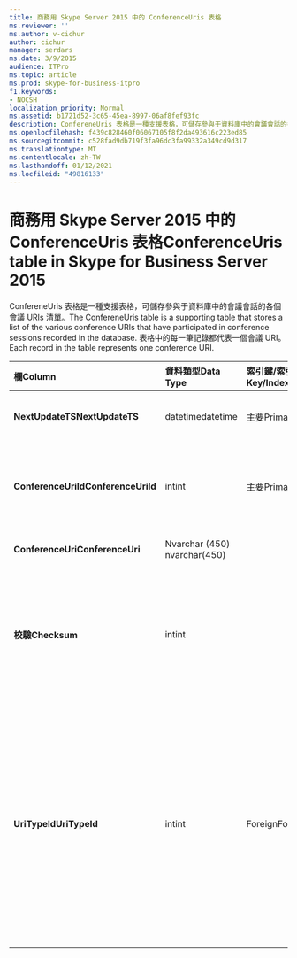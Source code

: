 ```yaml
---
title: 商務用 Skype Server 2015 中的 ConferenceUris 表格
ms.reviewer: ''
ms.author: v-cichur
author: cichur
manager: serdars
ms.date: 3/9/2015
audience: ITPro
ms.topic: article
ms.prod: skype-for-business-itpro
f1.keywords:
- NOCSH
localization_priority: Normal
ms.assetid: b1721d52-3c65-45ea-8997-06af8fef93fc
description: ConfereneUris 表格是一種支援表格，可儲存參與于資料庫中的會議會話的各個會議 URIs 清單。 表格中的每一筆記錄都代表一個會議 URI。
ms.openlocfilehash: f439c828460f06067105f8f2da493616c223ed85
ms.sourcegitcommit: c528fad9db719f3fa96dc3fa99332a349cd9d317
ms.translationtype: MT
ms.contentlocale: zh-TW
ms.lasthandoff: 01/12/2021
ms.locfileid: "49816133"
---
```

# <a name="conferenceuris-table-in-skype-for-business-server-2015"></a><span data-ttu-id="4b4a5-104">商務用 Skype Server 2015 中的 ConferenceUris 表格</span><span class="sxs-lookup"><span data-stu-id="4b4a5-104">ConferenceUris table in Skype for Business Server 2015</span></span>
 
<span data-ttu-id="4b4a5-105">ConfereneUris 表格是一種支援表格，可儲存參與于資料庫中的會議會話的各個會議 URIs 清單。</span><span class="sxs-lookup"><span data-stu-id="4b4a5-105">The ConfereneUris table is a supporting table that stores a list of the various conference URIs that have participated in conference sessions recorded in the database.</span></span> <span data-ttu-id="4b4a5-106">表格中的每一筆記錄都代表一個會議 URI。</span><span class="sxs-lookup"><span data-stu-id="4b4a5-106">Each record in the table represents one conference URI.</span></span>
  
|<span data-ttu-id="4b4a5-107">**欄**</span><span class="sxs-lookup"><span data-stu-id="4b4a5-107">**Column**</span></span>|<span data-ttu-id="4b4a5-108">**資料類型**</span><span class="sxs-lookup"><span data-stu-id="4b4a5-108">**Data Type**</span></span>|<span data-ttu-id="4b4a5-109">**索引鍵/索引**</span><span class="sxs-lookup"><span data-stu-id="4b4a5-109">**Key/Index**</span></span>|<span data-ttu-id="4b4a5-110">**詳細資料**</span><span class="sxs-lookup"><span data-stu-id="4b4a5-110">**Details**</span></span>|
|:-----|:-----|:-----|:-----|
|<span data-ttu-id="4b4a5-111">**NextUpdateTS**</span><span class="sxs-lookup"><span data-stu-id="4b4a5-111">**NextUpdateTS**</span></span> <br/> |<span data-ttu-id="4b4a5-112">datetime</span><span class="sxs-lookup"><span data-stu-id="4b4a5-112">datetime</span></span>  <br/> |<span data-ttu-id="4b4a5-113">主要</span><span class="sxs-lookup"><span data-stu-id="4b4a5-113">Primary</span></span>  <br/> |<span data-ttu-id="4b4a5-114">時間戳記，內部使用。</span><span class="sxs-lookup"><span data-stu-id="4b4a5-114">Time stamp, Internal used.</span></span>  <br/> |
|<span data-ttu-id="4b4a5-115">**ConferenceUriId**</span><span class="sxs-lookup"><span data-stu-id="4b4a5-115">**ConferenceUriId**</span></span> <br/> |<span data-ttu-id="4b4a5-116">int</span><span class="sxs-lookup"><span data-stu-id="4b4a5-116">int</span></span>  <br/> |<span data-ttu-id="4b4a5-117">主要</span><span class="sxs-lookup"><span data-stu-id="4b4a5-117">Primary</span></span>  <br/> |<span data-ttu-id="4b4a5-118">用於識別此會議 URI 的唯一號碼。</span><span class="sxs-lookup"><span data-stu-id="4b4a5-118">Unique number identifying this conference URI.</span></span>  <br/> |
|<span data-ttu-id="4b4a5-119">**ConferenceUri**</span><span class="sxs-lookup"><span data-stu-id="4b4a5-119">**ConferenceUri**</span></span> <br/> |<span data-ttu-id="4b4a5-120">Nvarchar (450) </span><span class="sxs-lookup"><span data-stu-id="4b4a5-120">nvarchar(450)</span></span>  <br/> ||<span data-ttu-id="4b4a5-121">會議 URI。</span><span class="sxs-lookup"><span data-stu-id="4b4a5-121">Conference URI.</span></span>  <br/> |
|<span data-ttu-id="4b4a5-122">**校驗**</span><span class="sxs-lookup"><span data-stu-id="4b4a5-122">**Checksum**</span></span> <br/> |<span data-ttu-id="4b4a5-123">int</span><span class="sxs-lookup"><span data-stu-id="4b4a5-123">int</span></span>  <br/> ||<span data-ttu-id="4b4a5-124">ConferenceUri 的檢驗。</span><span class="sxs-lookup"><span data-stu-id="4b4a5-124">Checksum of ConferenceUri.</span></span> <span data-ttu-id="4b4a5-125">用於增加資料庫搜尋的速度。</span><span class="sxs-lookup"><span data-stu-id="4b4a5-125">Used to increases the speed of database searches.</span></span>  <br/> |
|<span data-ttu-id="4b4a5-126">**UriTypeId**</span><span class="sxs-lookup"><span data-stu-id="4b4a5-126">**UriTypeId**</span></span> <br/> |<span data-ttu-id="4b4a5-127">int</span><span class="sxs-lookup"><span data-stu-id="4b4a5-127">int</span></span>  <br/> |<span data-ttu-id="4b4a5-128">Foreign</span><span class="sxs-lookup"><span data-stu-id="4b4a5-128">Foreign</span></span>  <br/> |<span data-ttu-id="4b4a5-129">URI 類型，例如會議：適用于 IM 會議或會議：音訊/視訊會議的音訊-影片。</span><span class="sxs-lookup"><span data-stu-id="4b4a5-129">URI type, such as conf:chat for IM conference, or conf:audio-video for audio/video conference.</span></span> <span data-ttu-id="4b4a5-130">如需詳細資訊，請參閱 [UriTypes 表格](uritypes.md) 表格。</span><span class="sxs-lookup"><span data-stu-id="4b4a5-130">See the [UriTypes table](uritypes.md) table for more information.</span></span> <br/> |
   

